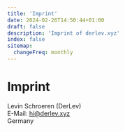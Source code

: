 ```yaml
---
title: 'Imprint'
date: 2024-02-26T14:50:44+01:00
draft: false
description: 'Imprint of derlev.xyz'
index: false
sitemap:
  changeFreq: monthly
---
```


# Imprint

Levin Schroeren (DerLev)  
E-Mail: hi@derlev.xyz  
Germany  

